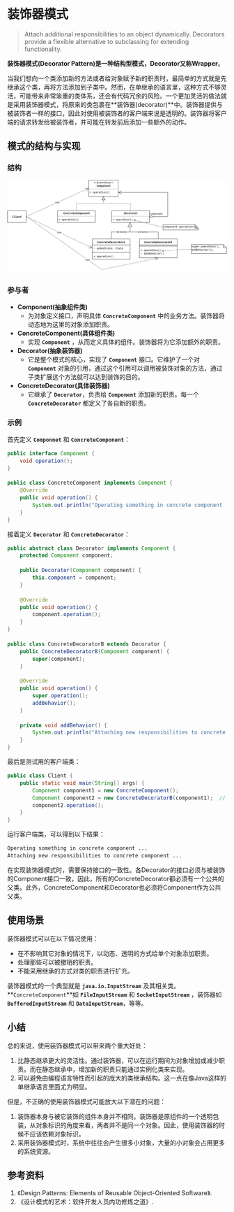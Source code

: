 # 装饰器模式
> Attach additional responsibilities to an object dynamically. Decorators provide a flexible alternative to subclassing for extending functionality. 

**装饰器模式(Decorator Pattern)**是一种结构型模式，**Decorator**又称**Wrapper**。

当我们想向一个类添加新的方法或者给对象赋予新的职责时，最简单的方式就是先继承这个类，再将方法添加到子类中。然而，在单继承的语言里，这种方式不够灵活，可能带来非常笨重的类体系，还会有代码冗余的风险。一个更加灵活的做法就是采用装饰器模式，将原来的类包裹在**装饰器(decorator)**中。装饰器提供与被装饰者一样的接口，因此对使用被装饰者的客户端来说是透明的。装饰器将客户端的请求转发给被装饰者，并可能在转发前后添加一些额外的动作。

## 模式的结构与实现

### 结构

![Decorator Pattern](images/decorator-pattern.png)

### 参与者
* **Component(抽象组件类)**
    * 为对象定义接口，声明具体 **`ConcreteComponent`** 中的业务方法。装饰器将动态地为这里的对象添加职责。
* **ConcreteComponent(具体组件类)**
    * 实现 **`Component`** ，从而定义具体的组件。装饰器将为它添加额外的职责。
* **Decorator(抽象装饰器)**
    * 它是整个模式的核心，实现了 **`Component`** 接口。它维护了一个对 **`Component`** 对象的引用，通过这个引用可以调用被装饰对象的方法，通过子类扩展这个方法就可以达到装饰的目的。
* **ConcreteDecorator(具体装饰器)**
    * 它继承了 **`Decorator`**，负责给 **`Component`** 添加新的职责。每一个 **`ConcreteDecorator`** 都定义了各自新的职责。

### 示例
首先定义 **`Componnet`** 和 **`ConcreteComponent`**：
```Java
public interface Component {
    void operation();
}

public class ConcreteComponent implements Component {
    @Override
    public void operation() {
        System.out.println("Operating something in concrete component ...");
    }
}
```
接着定义 **`Decorator`** 和 **`ConcreteDecorator`**：
```Java
public abstract class Decorator implements Component {
    protected Component component;

    public Decorator(Component component) {
        this.component = component;
    }

    @Override
    public void operation() {
        component.operation();
    }
}

public class ConcreteDecoratorB extends Decorator {
    public ConcreteDecoratorB(Component component) {
        super(component);
    }

    @Override
    public void operation() {
        super.operation();
        addBehavior();
    }

    private void addBehavior() {
        System.out.println("Attaching new responsibilities to concrete component ...");
    }
}
```
最后是测试用的客户端类：
```Java
public class Client {
    public static void main(String[] args) {
        Component component1 = new ConcreteComponent();
        Component component2 = new ConcreteDecoratorB(component1);  // decorate component1 with component2
        component2.operation();
    }
}
```
运行客户端类，可以得到以下结果：
```txt
Operating something in concrete component ...
Attaching new responsibilities to concrete component ...
```

在实现装饰器模式时，需要保持接口的一致性。各Decorator的接口必须与被装饰的Component接口一致，因此，所有的ConcreteDecorator都必须有一个公共的父类。此外，ConcreteComponent和Decorator也必须将Component作为公共父类。

## 使用场景
装饰器模式可以在以下情况使用：
* 在不影响其它对象的情况下，以动态、透明的方式给单个对象添加职责。
* 处理那些可以被撤销的职责。
* 不能采用继承的方式对类的职责进行扩充。

装饰器模式的一个典型就是 **`java.io.InputStream`** 及其相关类。**`ConcreteComponent`**如 **`FileInputStream`** 和 **`SocketInputStream`** ，装饰器如 **`BufferedInputStream`** 和 **`DataInputStream`**，等等。

## 小结
总的来说，使用装饰器模式可以带来两个重大好处：
1. 比静态继承更大的灵活性。通过装饰器，可以在运行期间为对象增加或减少职责。而在静态继承中，增加新的职责只能通过实例化类来实现。
2. 可以避免由编程语言特性而引起的庞大的类继承结构。这一点在像Java这样的单继承语言里面尤为明显。

但是，不正确的使用装饰器模式可能放大以下潜在的问题：
1. 装饰器本身与被它装饰的组件本身并不相同。装饰器是原组件的一个透明包装，从对象标识的角度来看，两者并不是同一个对象。因此，使用装饰器的时候不应该依赖对象标识。
2. 采用装饰器模式时，系统中往往会产生很多小对象，大量的小对象会占用更多的系统资源。

## 参考资料
1. 《Design Patterns: Elements of Reusable Object-Oriented Software》.
2. 《设计模式的艺术：软件开发人员内功修炼之道》.